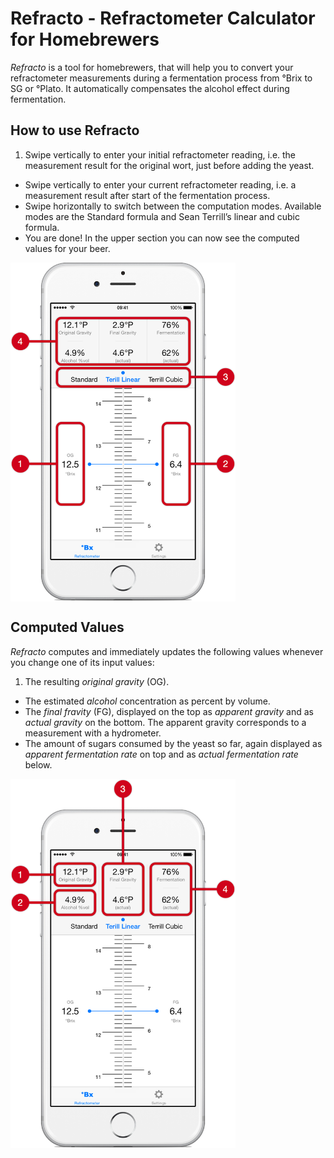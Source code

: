 Refracto - Refractometer Calculator for Homebrewers
===================================================

*Refracto* is a tool for homebrewers, that will help you to convert your refractometer measurements during a fermentation process from °Brix to SG or °Plato. It automatically compensates the alcohol effect during fermentation.

## How to use Refracto

1. Swipe vertically to enter your initial refractometer reading, i.e. the measurement result for the original wort, just before adding the yeast.
- Swipe vertically to enter your current refractometer reading, i.e. a measurement result after start of the fermentation process.
- Swipe horizontally to switch between the computation modes. Available modes are the Standard formula and Sean Terrill’s linear and cubic formula.
- You are done! In the upper section you can now see the computed values for your beer.

<img src="./Images/Input.png" alt="How to use Refracto" align="center" width="360" />

## Computed Values

*Refracto* computes and immediately updates the following values whenever you change one of its input values:

1. The resulting *original gravity* (OG).
- The estimated *alcohol* concentration as percent by volume.
- The *final fravity* (FG), displayed on the top as *apparent gravity* and as *actual gravity* on the bottom. The apparent gravity corresponds to a measurement with a hydrometer.
- The amount of sugars consumed by the yeast so far, again displayed as *apparent fermentation rate* on top and as *actual fermentation rate* below.

<img src="./Images/Output.png" alt="Computed Values" align="center" width="360" />
